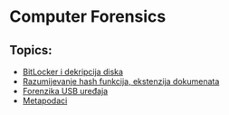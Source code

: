 # Computer Forensics

## Topics:
- [BitLocker i dekripcija diska](https://github.com/Milixo/Computer-Forensics/blob/main/lab1.ipynb)
- [Razumijevanje hash funkcija, ekstenzija dokumenata](https://github.com/Milixo/Computer-Forensics/blob/main/lab2.ipynb)
- [Forenzika USB uređaja](https://github.com/Milixo/Computer-Forensics/blob/main/lab3.ipynb)
- [Metapodaci](https://github.com/Milixo/Computer-Forensics/blob/main/lab4.py)
